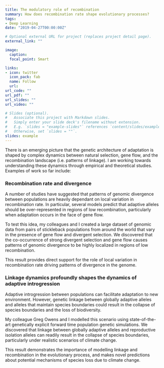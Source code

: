 ```yaml
---
title: The modulatory role of recombination
summary: How does recombination rate shape evolutionary processes?
tags:
- Deep Learning
date: "2019-04-27T00:00:00Z"

# Optional external URL for project (replaces project detail page).
external_link: ""

image:
  caption: 
  focal_point: Smart

links:
- icon: twitter
  icon_pack: fab
  name: Follow
  url: 
url_code: ""
url_pdf: ""
url_slides: ""
url_video: ""

# Slides (optional).
#   Associate this project with Markdown slides.
#   Simply enter your slide deck's filename without extension.
#   E.g. `slides = "example-slides"` references `content/slides/example-slides.md`.
#   Otherwise, set `slides = ""`.
slides: example
---
```



There is an emerging picture that the genetic architecture of adaptation is shaped by complex dynamics between natural selection, gene flow, and the recombination landscape (i.e. patterns of linkage). I am working towards understanding these dynamics through empirical and theoretical studies. Examples of work so far include:

### Recombination rate and divergence
 
A number of studies have suggested that patterns of genomic divergence between populations are heavily dependant on local variation in recombination rate. In particular, several models predict that adaptive alleles should be over-represented in regions of low recombination, particularly when adaptation occurs in the face of gene flow. 

To test this idea, my colleagues and I created a large dataset of genomic data from pairs of stickleback populations from around the world that vary in the presence of gene flow and divergent selection. We discovered that the co-occurrence of strong divergent selection and gene flow causes patterns of genomic divergence to be highly localized in regions of low recombination. 

This result provides direct support for the role of local variation in recombination rate driving patterns of divergence in the genome.

### Linkage dynamics profoundly shapes the dynamics of adaptive introgression

Adaptive introgression between populations can facilitate adaptation to new environment. However, genetic linkage between globally adaptive alleles and alleles that maintain species boundaries could result in the collapse of species boundaries and the loss of biodiversity. 

My colleague Greg Owens and I modelled this scenario using state-of-the-art genetically explicit forward time population genetic simulations. We discovered that linkage between globally adaptive alleles and reproductive isolation alleles can readily result in the collapse of species boundaries, particularly under realistic scenarios of climate change. 

This result demonstrates the importance of modelling linkage and recombination in the evolutionary process, and makes novel predictions about potential mechanisms of species loss due to climate change.


